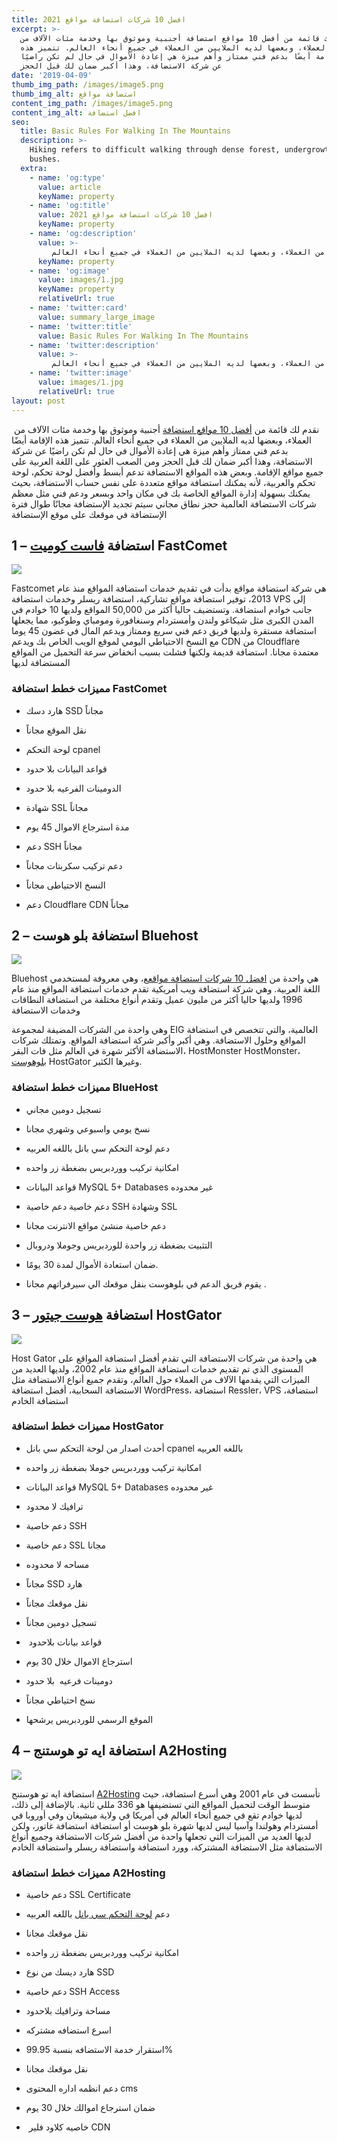 ```yaml
---
title: 2021‎ افضل 10 شركات استضافة مواقع
excerpt: >-
  نقدم لك قائمة من أفضل 10 مواقع استضافة أجنبية وموثوق بها وخدمة مئات الآلاف من
  العملاء، وبعضها لديه الملايين من العملاء في جميع أنحاء العالم. تتميز هذه
  الإقامة أيضًا بدعم فني ممتاز وأهم ميزة هي إعادة الأموال في حال لم تكن راضيًا
  عن شركة الاستضافة، وهذا أكبر ضمان لك قبل الحجز
date: '2019-04-09'
thumb_img_path: /images/image5.png
thumb_img_alt: استضافة مواقع
content_img_path: /images/image5.png
content_img_alt: افضل استضافة
seo:
  title: Basic Rules For Walking In The Mountains
  description: >-
    Hiking refers to difficult walking through dense forest, undergrowth, or
    bushes.
  extra:
    - name: 'og:type'
      value: article
      keyName: property
    - name: 'og:title'
      value: 2021 افضل 10 شركات استضافة مواقع
      keyName: property
    - name: 'og:description'
      value: >-
         قائمة من أفضل 10 مواقع استضافة أجنبية وموثوق بها وخدمة مئات الآلاف من العملاء، وبعضها لديه الملايين من العملاء في جميع أنحاء العالم.
      keyName: property
    - name: 'og:image'
      value: images/1.jpg
      keyName: property
      relativeUrl: true
    - name: 'twitter:card'
      value: summary_large_image
    - name: 'twitter:title'
      value: Basic Rules For Walking In The Mountains
    - name: 'twitter:description'
      value: >-
         قائمة من أفضل 10 مواقع استضافة أجنبية وموثوق بها وخدمة مئات الآلاف من العملاء، وبعضها لديه الملايين من العملاء في جميع أنحاء العالم.
    - name: 'twitter:image'
      value: images/1.jpg
      relativeUrl: true
layout: post
---
```

 نقدم لك قائمة من [أفضل 10 مواقع استضافة](https://afdlhost.com/best-hosting/) أجنبية وموثوق بها وخدمة مئات الآلاف من العملاء، وبعضها لديه الملايين من العملاء في جميع أنحاء العالم. تتميز هذه الإقامة أيضًا بدعم فني ممتاز وأهم ميزة هي إعادة الأموال في حال لم تكن راضيًا عن شركة الاستضافة، وهذا أكبر ضمان لك قبل الحجز ومن الصعب العثور على اللغة العربية على جميع مواقع الإقامة. وبعض هذه المواقع الاستضافة تدعم أبسط وأفضل لوحة تحكم، لوحة تحكم والعربية، لأنه يمكنك استضافة مواقع متعددة على نفس حساب الاستضافة، بحيث يمكنك بسهولة إدارة المواقع الخاصة بك في مكان واحد وبسعر ودعم فني مثل معظم شركات الاستضافة العالمية حجز نطاق مجاني سيتم تجديد الإستضافة مجانًا طوال فترة الإستضافة في موقعك على موقع الإستضافة

## **1 – استضافة **[**فاست كوميت**](https://afdlhost.com/fastcomet/)** FastComet**

![](https://lh6.googleusercontent.com/VX1jtuWWtTJIr1sWb8ZCogLBHgvK2UtMXpksXOJetjeNQMDl7ixeIBYUGsgd9LjDhNbStZ2\_otVs3s_cAbFHbsYYxbNaJ63o-2smfoJ4wl-34sZUe8xoPfxS_k-8lMdi2lAe1qCY)

Fastcomet هي شركة استضافة مواقع بدأت في تقديم خدمات استضافة المواقع منذ عام 2013، توفير استضافة مواقع تشاركية، استضافة ريسلر وخدمات استضافة VPS إلى جانب خوادم استضافة. وتستضيف حاليا أكثر من 50,000 المواقع ولديها 10 خوادم في المدن الكبرى مثل شيكاغو ولندن وأمستردام وسنغافورة ومومباي وطوكيو، مما يجعلها استضافة مستقرة ولديها فريق دعم فني سريع وممتاز ويدعم المال في غضون 45 يوما مع النسخ الاحتياطي اليومي لموقع الويب الخاص بك ويدعم CDN من Cloudflare معتمدة مجانا. استضافة قديمة ولكنها فشلت بسبب انخفاض سرعة التحميل من المواقع المستضافة لديها

### **مميزات خطط استضافة FastComet**

*   هارد دسك SSD مجاناً

*   نقل الموقع مجاناً

*   لوحة التحكم cpanel

*   قواعد البيانات بلا حدود

*   الدومينات الفرعيه بلا حدود

*   شهادة SSL مجاناً

*   مدة استرجاع الاموال 45 يوم

*   دعم SSH مجاناً

*   دعم تركيب سكربتات مجاناً

*   النسخ الاحتياطى مجاناً

*   دعم Cloudflare CDN مجاناً

## **2 – استضافة بلو هوست Bluehost**

![](https://lh6.googleusercontent.com/F0q51wqHvSi1UMqpel-Vmxn_KSLCm01NUJmAI_L51xD13FGPLfQ75r5nR_gQLJdPL5XD36KxhZ-fivi3w0xYPxTdd0XehqLSGb9tX4dZ-NjY-duV6ZhE0mTuPa5qhSLwpa-KRmwp)

Bluehost هي واحدة من [افضل 10 شركات استضافة مواقع](https://www.webhostbank.com/ar/best-webhosting-sites/)ع، وهي معروفة لمستخدمي اللغة العربية. وهي شركة استضافة ويب أمريكية تقدم خدمات استضافة المواقع منذ عام 1996 ولديها حاليا أكثر من مليون عميل وتقدم أنواع مختلفة من استضافة النطاقات وخدمات الاستضافة

وهي واحدة من الشركات المضيفة لمجموعة EIG العالمية، والتي تتخصص في استضافة المواقع وحلول الاستضافة. وهي أكبر وأكبر شركة استضافة المواقع. وتمتلك شركات الاستضافة الأكثر شهرة في العالم مثل فات البقر، HostMonster HostMonster، [بلوهوست](https://afdlhost.com/bluehost) HostGator وغيرها الكثير.

### **مميزات خطط استضافة BlueHost**

*   تسجيل دومين مجاني

*   نسخ يومي واسبوعي وشهري مجانا

*   دعم لوحة التحكم سي بانل باللغه العربيه

*   امكانية تركيب ووردبريس بضغطة زر واحده

*   قواعد البيانات MySQL 5+ Databases غير محدوده

*   دعم خاصية دعم خاصية SSH وشهادة SSL

*   دعم خاصية منشئ مواقع الانترنت مجانا

*   التثبيت بضغطة زر واحدة للوردبريس وجوملا ودروبال

*   ضمان استعادة الأموال لمدة 30 يومًا.

*   يقوم فريق الدعم في بلوهوست بنقل موقعك الي سيرفراتهم مجانا .

## **3 – استضافة **[**هوست جيتور**](https://afdlhost.com/hostgator/)** HostGator**

![](https://lh3.googleusercontent.com/nCUkRTiDz5tu4Yy1yt_ftTjsbxJanPT08OjamiCJU9UY5NzF5MILEGJF9XsFb-MhO-FV7TmL\_4OgtUSyJcPAchSyobHMLvjbS5N3UkAShC-EkEEsZXnC31v-60DZDuxPMUChe5nU)

Host Gator هي واحدة من شركات الاستضافة التي تقدم أفضل استضافة المواقع على المستوى الذي تم تقديم خدمات استضافة المواقع منذ عام 2002، ولديها العديد من الميزات التي يقدمها الآلاف من العملاء حول العالم، وتقدم جميع أنواع الاستضافة مثل الاستضافة السحابية، أفضل استضافة WordPress، استضافة Ressler، VPS استضافة، استضافة الخادم

### **مميزات خطط استضافة HostGator**

*   أحدث اصدار من لوحة التحكم سي بانل cpanel باللغه العربيه

*   امكانية تركيب ووردبريس جوملا بضغطة زر واحده

*   قواعد البيانات MySQL 5+ Databases غير محدوده

*   ترافيك لا محدود

*   دعم خاصية SSH

*   دعم خاصية SSL مجانا

*   مساحه لا محدوده

*   مجاناً SSD هارد

*   نقل موقعك مجاناً

*   تسجيل دومين مجاناً

*    قواعد بيانات بلاحدود

*   استرجاع الاموال خلال 30 يوم

*   دومينات فرعيه  بلا حدود

*   نسخ احتياطي مجاناً

*   الموقع الرسمي للوردبريس يرشحها

## **4 – استضافة ايه تو هوستنج A2Hosting**

![](https://lh3.googleusercontent.com/uOYb-ste-K0Ke6gb69LKLwyKH_NpiYlUYq00ISaf77dVct8VdqV27Q5r4dTHnXPalIL3liRkUkaaGWQb37tep-Eh_Tc\_5IJmxJ9NJ54nAE8-qh0xhDDF26i04m6vDqbrdwZ0I-YN)

استضافة ايه تو هوستنج [A2Hosting](https://afdlhost.com/a2hosting/) تأسست في عام 2001 وهي أسرع استضافة، حيث متوسط الوقت لتحميل المواقع التي تستضيفها هو 336 مللي ثانية. بالإضافة إلى ذلك، لديها خوادم تقع في جميع أنحاء العالم في أمريكا في ولاية ميشيغان وفي أوروبا في أمستردام وهولندا وآسيا ليس لديها شهرة بلو هوست أو استضافة استضافة غاتور، ولكن لديها العديد من الميزات التي تجعلها واحدة من أفضل شركات الاستضافة وجميع أنواع الاستضافة مثل الاستضافة المشتركة، وورد استضافة واستضافة ريسلر واستضافة الخادم

### **مميزات خطط استضافة A2Hosting**

*   دعم خاصية SSL Certificate

*   دعم [لوحة التحكم سي بانل](https://www.webhostbank.com/ar/cpanel-webhosting-sites/) باللغه العربيه

*   نقل موقعك مجانا

*   امكانية تركيب ووردبريس بضغطة زر واحده

*   هارد ديسك من نوع SSD

*   دعم خاصية SSH Access

*   مساحة وترافيك بلاحدود

*   اسرع استضافه مشتركه

*   استقرار خدمة الاستضافه بنسبة 99.95%

*   نقل موقعك مجانا

*   دعم انظمه اداره المحتوى cms

*   ضمان استرجاع اموالك خلال 30 يوم

*    خاصيه كلاود فلير CDN
